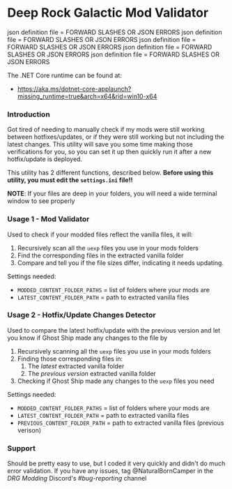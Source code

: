 # Deep Rock Galactic Mod Validator

json definition file = FORWARD SLASHES OR JSON ERRORS
json definition file = FORWARD SLASHES OR JSON ERRORS
json definition file = FORWARD SLASHES OR JSON ERRORS
json definition file = FORWARD SLASHES OR JSON ERRORS
json definition file = FORWARD SLASHES OR JSON ERRORS

The .NET Core runtime can be found at:
  - https://aka.ms/dotnet-core-applaunch?missing_runtime=true&arch=x64&rid=win10-x64


### Introduction
Got tired of needing to manually check if my mods were still working between hotfixes/updates, or if they were still working but not including the latest changes.
This utility will save you some time making those verifications for you, so you can set it up then quickly run it after a new hotfix/update is deployed.

This utility has 2 different functions, described below. **Before using this utility, you must edit the `settings.ini` file!!**

**NOTE**: If your files are deep in your folders, you will need a wide terminal window to see properly

### Usage 1 - Mod Validator
Used to check if your modded files reflect the vanilla files, it will:
1. Recursively scan all the `uexp` files you use in your mods folders
2. Find the corresponding files in the extracted vanilla folder
3. Compare and tell you if the file sizes differ, indicating it needs updating.

Settings needed:
- `MODDED_CONTENT_FOLDER_PATHS` = list of folders where your mods are
- `LATEST_CONTENT_FOLDER_PATH` = path to extracted vanilla files

### Usage 2 - Hotfix/Update Changes Detector
Used to compare the latest hotfix/update with the previous version and let you know if Ghost Ship made any changes to the file by
1. Recursively scanning all the `uexp` files you use in your mods folders
2. Finding those corresponding files in:
   1. The _latest_ extracted vanilla folder
   2. The _previous version_ extracted vanilla folder
3. Checking if Ghost Ship made any changes to the `uexp` files you need   

Settings needed:
- `MODDED_CONTENT_FOLDER_PATHS` = list of folders where your mods are
- `LATEST_CONTENT_FOLDER_PATH` = path to extracted vanilla files
- `PREVIOUS_CONTENT_FOLDER_PATH` = path to extracted vanilla files (previous verison)


### Support
Should be pretty easy to use, but I coded it very quickly and didn't do much error validation. If you have any issues, tag @NaturalBornCamper in the _DRG Modding_ Discord's _#bug-reporting_ channel
